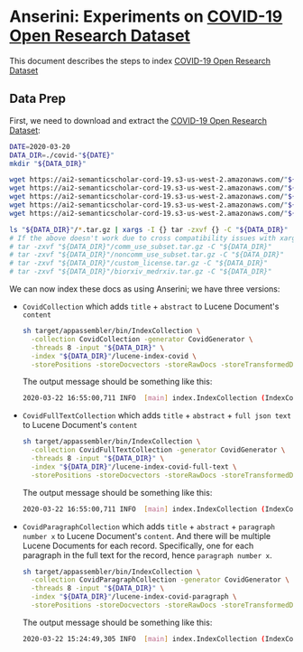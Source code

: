 # Anserini: Experiments on [COVID-19 Open Research Dataset](https://pages.semanticscholar.org/coronavirus-research)

This document describes the steps to index [COVID-19 Open Research Dataset](https://pages.semanticscholar.org/coronavirus-research)

## Data Prep

First, we need to download and extract the [COVID-19 Open Research Dataset](https://pages.semanticscholar.org/coronavirus-research):

```bash
DATE=2020-03-20
DATA_DIR=./covid-"${DATE}"
mkdir "${DATA_DIR}"

wget https://ai2-semanticscholar-cord-19.s3-us-west-2.amazonaws.com/"${DATE}"/comm_use_subset.tar.gz -P "${DATA_DIR}"
wget https://ai2-semanticscholar-cord-19.s3-us-west-2.amazonaws.com/"${DATE}"/noncomm_use_subset.tar.gz -P "${DATA_DIR}"
wget https://ai2-semanticscholar-cord-19.s3-us-west-2.amazonaws.com/"${DATE}"/custom_license.tar.gz -P "${DATA_DIR}"
wget https://ai2-semanticscholar-cord-19.s3-us-west-2.amazonaws.com/"${DATE}"/biorxiv_medrxiv.tar.gz -P "${DATA_DIR}"
wget https://ai2-semanticscholar-cord-19.s3-us-west-2.amazonaws.com/"${DATE}"/metadata.csv -P "${DATA_DIR}"

ls "${DATA_DIR}"/*.tar.gz | xargs -I {} tar -zxvf {} -C "${DATA_DIR}"
# If the above doesn't work due to cross compatibility issues with xargs, untar all folders individually
# tar -zxvf "${DATA_DIR}"/comm_use_subset.tar.gz -C "${DATA_DIR}"
# tar -zxvf "${DATA_DIR}"/noncomm_use_subset.tar.gz -C "${DATA_DIR}"
# tar -zxvf "${DATA_DIR}"/custom_license.tar.gz -C "${DATA_DIR}"
# tar -zxvf "${DATA_DIR}"/biorxiv_medrxiv.tar.gz -C "${DATA_DIR}"
```

We can now index these docs as using Anserini; we have three versions:

* `CovidCollection` which adds `title` + `abstract` to Lucene Document's `content`

  ```bash
  sh target/appassembler/bin/IndexCollection \
    -collection CovidCollection -generator CovidGenerator \
    -threads 8 -input "${DATA_DIR}" \
    -index "${DATA_DIR}"/lucene-index-covid \
    -storePositions -storeDocvectors -storeRawDocs -storeTransformedDocs
  ```

  The output message should be something like this:

  ```bash
  2020-03-22 16:55:00,711 INFO  [main] index.IndexCollection (IndexCollection.java:845) - Total 44,145 documents indexed in 00:01:07
  ```

* `CovidFullTextCollection` which adds `title` + `abstract` + `full json text` to Lucene Document's `content`

  ```bash
  sh target/appassembler/bin/IndexCollection \
    -collection CovidFullTextCollection -generator CovidGenerator \
    -threads 8 -input "${DATA_DIR}" \
    -index "${DATA_DIR}"/lucene-index-covid-full-text \
    -storePositions -storeDocvectors -storeRawDocs -storeTransformedDocs
  ```

  The output message should be something like this:

  ```bash
  2020-03-22 16:55:00,711 INFO  [main] index.IndexCollection (IndexCollection.java:845) - Total 44,145 documents indexed in 00:01:07
  ```

* `CovidParagraphCollection` which adds `title` + `abstract` + `paragraph number x` to Lucene Document's `content`. And there will be multiple Lucene Documents for each record. Specifically, one for each paragraph in the full text for the record, hence `paragraph number x`.

  ```bash
  sh target/appassembler/bin/IndexCollection \
    -collection CovidParagraphCollection -generator CovidGenerator \
    -threads 8 -input "${DATA_DIR}" \
    -index "${DATA_DIR}"/lucene-index-covid-paragraph \
    -storePositions -storeDocvectors -storeRawDocs -storeTransformedDocs
  ```

  The output message should be something like this:

  ```bash
  2020-03-22 15:24:49,305 INFO  [main] index.IndexCollection (IndexCollection.java:845) - Total 1,096,241 documents indexed in 00:11:35
  ```
